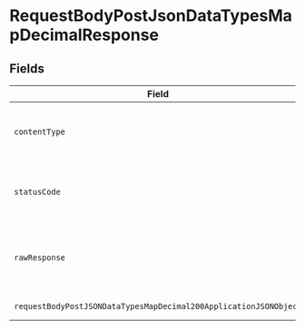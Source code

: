 # RequestBodyPostJsonDataTypesMapDecimalResponse


## Fields

| Field                                                                                                                                            | Type                                                                                                                                             | Required                                                                                                                                         | Description                                                                                                                                      |
| ------------------------------------------------------------------------------------------------------------------------------------------------ | ------------------------------------------------------------------------------------------------------------------------------------------------ | ------------------------------------------------------------------------------------------------------------------------------------------------ | ------------------------------------------------------------------------------------------------------------------------------------------------ |
| `contentType`                                                                                                                                    | *string*                                                                                                                                         | :heavy_check_mark:                                                                                                                               | HTTP response content type for this operation                                                                                                    |
| `statusCode`                                                                                                                                     | *int*                                                                                                                                            | :heavy_check_mark:                                                                                                                               | HTTP response status code for this operation                                                                                                     |
| `rawResponse`                                                                                                                                    | [\Psr\Http\Message\ResponseInterface](https://www.php-fig.org/psr/psr-7/#33-psrhttpmessageresponseinterface)                                     | :heavy_minus_sign:                                                                                                                               | Raw HTTP response; suitable for custom response parsing                                                                                          |
| `requestBodyPostJSONDataTypesMapDecimal200ApplicationJSONObject`                                                                                 | [?RequestBodyPostJSONDataTypesMapDecimal200ApplicationJSON](../../models/operations/RequestBodyPostJSONDataTypesMapDecimal200ApplicationJSON.md) | :heavy_minus_sign:                                                                                                                               | OK                                                                                                                                               |